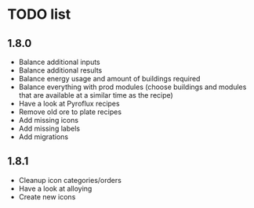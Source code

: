 # TODO list
## 1.8.0
- Balance additional inputs
- Balance additional results
- Balance energy usage and amount of buildings required
- Balance everything with prod modules (choose buildings and modules that are available at a similar time as the recipe)
- Have a look at Pyroflux recipes
- Remove old ore to plate recipes
- Add missing icons
- Add missing labels
- Add migrations

## 1.8.1 
- Cleanup icon categories/orders
- Have a look at alloying
- Create new icons